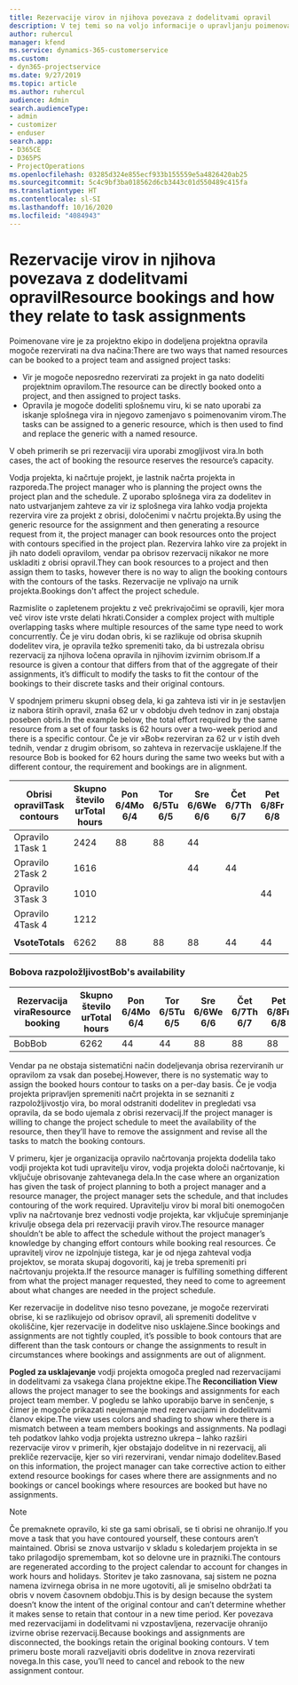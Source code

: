 ```yaml
---
title: Rezervacije virov in njihova povezava z dodelitvami opravil
description: V tej temi so na voljo informacije o upravljanju poimenovanih virov, rezervacij virov in dodelitev opravil ter o tem, kako so povezani med sabo.
author: ruhercul
manager: kfend
ms.service: dynamics-365-customerservice
ms.custom:
- dyn365-projectservice
ms.date: 9/27/2019
ms.topic: article
ms.author: ruhercul
audience: Admin
search.audienceType:
- admin
- customizer
- enduser
search.app:
- D365CE
- D365PS
- ProjectOperations
ms.openlocfilehash: 03285d324e855ecf933b155559e5a4826420ab25
ms.sourcegitcommit: 5c4c9bf3ba018562d6cb3443c01d550489c415fa
ms.translationtype: HT
ms.contentlocale: sl-SI
ms.lasthandoff: 10/16/2020
ms.locfileid: "4084943"
---
```

# <a name="resource-bookings-and-how-they-relate-to-task-assignments"></a><span data-ttu-id="d03d2-103">Rezervacije virov in njihova povezava z dodelitvami opravil</span><span class="sxs-lookup"><span data-stu-id="d03d2-103">Resource bookings and how they relate to task assignments</span></span>


<span data-ttu-id="d03d2-104">Poimenovane vire je za projektno ekipo in dodeljena projektna opravila mogoče rezervirati na dva načina:</span><span class="sxs-lookup"><span data-stu-id="d03d2-104">There are two ways that named resources can be booked to a project team and assigned project tasks:</span></span>

- <span data-ttu-id="d03d2-105">Vir je mogoče neposredno rezervirati za projekt in ga nato dodeliti projektnim opravilom.</span><span class="sxs-lookup"><span data-stu-id="d03d2-105">The resource can be directly booked onto a project, and then assigned to project tasks.</span></span>
- <span data-ttu-id="d03d2-106">Opravila je mogoče dodeliti splošnemu viru, ki se nato uporabi za iskanje splošnega vira in njegovo zamenjavo s poimenovanim virom.</span><span class="sxs-lookup"><span data-stu-id="d03d2-106">The tasks can be assigned to a generic resource, which is then used to find and replace the generic with a named resource.</span></span> 

<span data-ttu-id="d03d2-107">V obeh primerih se pri rezervaciji vira uporabi zmogljivost vira.</span><span class="sxs-lookup"><span data-stu-id="d03d2-107">In both cases, the act of booking the resource reserves the resource’s capacity.</span></span>

<span data-ttu-id="d03d2-108">Vodja projekta, ki načrtuje projekt, je lastnik načrta projekta in razporeda.</span><span class="sxs-lookup"><span data-stu-id="d03d2-108">The project manager who is planning the project owns the project plan and the schedule.</span></span> <span data-ttu-id="d03d2-109">Z uporabo splošnega vira za dodelitev in nato ustvarjanjem zahteve za vir iz splošnega vira lahko vodja projekta rezervira vire za projekt z obrisi, določenimi v načrtu projekta.</span><span class="sxs-lookup"><span data-stu-id="d03d2-109">By using the generic resource for the assignment and then generating a resource request from it, the project manager can book resources onto the project with contours specified in the project plan.</span></span> <span data-ttu-id="d03d2-110">Rezervira lahko vire za projekt in jih nato dodeli opravilom, vendar pa obrisov rezervacij nikakor ne more uskladiti z obrisi opravil.</span><span class="sxs-lookup"><span data-stu-id="d03d2-110">They can book resources to a project and then assign them to tasks, however there is no way to align the booking contours with the contours of the tasks.</span></span> <span data-ttu-id="d03d2-111">Rezervacije ne vplivajo na urnik projekta.</span><span class="sxs-lookup"><span data-stu-id="d03d2-111">Bookings don't affect the project schedule.</span></span>

<span data-ttu-id="d03d2-112">Razmislite o zapletenem projektu z več prekrivajočimi se opravili, kjer mora več virov iste vrste delati hkrati.</span><span class="sxs-lookup"><span data-stu-id="d03d2-112">Consider a complex project with multiple overlapping tasks where multiple resources of the same type need to work concurrently.</span></span> <span data-ttu-id="d03d2-113">Če je viru dodan obris, ki se razlikuje od obrisa skupnih dodelitev vira, je opravila težko spremeniti tako, da bi ustrezala obrisu rezervacij za njihova ločena opravila in njihovim izvirnim obrisom.</span><span class="sxs-lookup"><span data-stu-id="d03d2-113">If a resource is given a contour that differs from that of the aggregate of their assignments, it’s difficult to modify the tasks to fit the contour of the bookings to their discrete tasks and their original contours.</span></span>

<span data-ttu-id="d03d2-114">V spodnjem primeru skupni obseg dela, ki ga zahteva isti vir in je sestavljen iz nabora štirih opravil, znaša 62 ur v obdobju dveh tednov in zanj obstaja poseben obris.</span><span class="sxs-lookup"><span data-stu-id="d03d2-114">In the example below, the total effort required by the same resource from a set of four tasks is 62 hours over a two-week period and there is a specific contour.</span></span> <span data-ttu-id="d03d2-115">Če je vir »Bob« rezerviran za 62 ur v istih dveh tednih, vendar z drugim obrisom, so zahteva in rezervacije usklajene.</span><span class="sxs-lookup"><span data-stu-id="d03d2-115">If the resource Bob is booked for 62 hours during the same two weeks but with a different contour, the requirement and bookings are in alignment.</span></span>

| <span data-ttu-id="d03d2-116">**Obrisi opravil**</span><span class="sxs-lookup"><span data-stu-id="d03d2-116">**Task contours**</span></span>    | <span data-ttu-id="d03d2-117">**Skupno število ur**</span><span class="sxs-lookup"><span data-stu-id="d03d2-117">**Total hours**</span></span> | <span data-ttu-id="d03d2-118">Pon 6/4</span><span class="sxs-lookup"><span data-stu-id="d03d2-118">Mo 6/4</span></span> | <span data-ttu-id="d03d2-119">Tor 6/5</span><span class="sxs-lookup"><span data-stu-id="d03d2-119">Tu 6/5</span></span> | <span data-ttu-id="d03d2-120">Sre 6/6</span><span class="sxs-lookup"><span data-stu-id="d03d2-120">We 6/6</span></span> | <span data-ttu-id="d03d2-121">Čet 6/7</span><span class="sxs-lookup"><span data-stu-id="d03d2-121">Th 6/7</span></span> | <span data-ttu-id="d03d2-122">Pet 6/8</span><span class="sxs-lookup"><span data-stu-id="d03d2-122">Fr 6/8</span></span> | <span data-ttu-id="d03d2-123">Sob 6/9</span><span class="sxs-lookup"><span data-stu-id="d03d2-123">Sa 6/9</span></span> | <span data-ttu-id="d03d2-124">Ned 6/10</span><span class="sxs-lookup"><span data-stu-id="d03d2-124">Su 6/10</span></span> | <span data-ttu-id="d03d2-125">Pon 6/11</span><span class="sxs-lookup"><span data-stu-id="d03d2-125">Mo 6/11</span></span> | <span data-ttu-id="d03d2-126">Tor 6/12</span><span class="sxs-lookup"><span data-stu-id="d03d2-126">Tu 6/12</span></span> | <span data-ttu-id="d03d2-127">Sre 6/13</span><span class="sxs-lookup"><span data-stu-id="d03d2-127">We 6/13</span></span> | <span data-ttu-id="d03d2-128">Čet 6/14</span><span class="sxs-lookup"><span data-stu-id="d03d2-128">Th 6/14</span></span> | <span data-ttu-id="d03d2-129">Pet 6/15</span><span class="sxs-lookup"><span data-stu-id="d03d2-129">Fr 6/15</span></span> |
|----------------------|-----------------|--------|--------|--------|--------|--------|--------|---------|---------|---------|---------|---------|---------|
| <span data-ttu-id="d03d2-130">Opravilo 1</span><span class="sxs-lookup"><span data-stu-id="d03d2-130">Task 1</span></span>               | <span data-ttu-id="d03d2-131">24</span><span class="sxs-lookup"><span data-stu-id="d03d2-131">24</span></span>              | <span data-ttu-id="d03d2-132">8</span><span class="sxs-lookup"><span data-stu-id="d03d2-132">8</span></span>      | <span data-ttu-id="d03d2-133">8</span><span class="sxs-lookup"><span data-stu-id="d03d2-133">8</span></span>      | <span data-ttu-id="d03d2-134">4</span><span class="sxs-lookup"><span data-stu-id="d03d2-134">4</span></span>      |        |        |        |         |         |         | <span data-ttu-id="d03d2-135">4</span><span class="sxs-lookup"><span data-stu-id="d03d2-135">4</span></span>       |         |         |
| <span data-ttu-id="d03d2-136">Opravilo 2</span><span class="sxs-lookup"><span data-stu-id="d03d2-136">Task 2</span></span>               | <span data-ttu-id="d03d2-137">16</span><span class="sxs-lookup"><span data-stu-id="d03d2-137">16</span></span>              |        |        | <span data-ttu-id="d03d2-138">4</span><span class="sxs-lookup"><span data-stu-id="d03d2-138">4</span></span>      | <span data-ttu-id="d03d2-139">4</span><span class="sxs-lookup"><span data-stu-id="d03d2-139">4</span></span>      |        |        |         | <span data-ttu-id="d03d2-140">8</span><span class="sxs-lookup"><span data-stu-id="d03d2-140">8</span></span>       |         |         |         |         |
| <span data-ttu-id="d03d2-141">Opravilo 3</span><span class="sxs-lookup"><span data-stu-id="d03d2-141">Task 3</span></span>               | <span data-ttu-id="d03d2-142">10</span><span class="sxs-lookup"><span data-stu-id="d03d2-142">10</span></span>              |        |        |        |        | <span data-ttu-id="d03d2-143">4</span><span class="sxs-lookup"><span data-stu-id="d03d2-143">4</span></span>      |        |         |         | <span data-ttu-id="d03d2-144">4</span><span class="sxs-lookup"><span data-stu-id="d03d2-144">4</span></span>       |         | <span data-ttu-id="d03d2-145">2</span><span class="sxs-lookup"><span data-stu-id="d03d2-145">2</span></span>       |         |
| <span data-ttu-id="d03d2-146">Opravilo 4</span><span class="sxs-lookup"><span data-stu-id="d03d2-146">Task 4</span></span>               | <span data-ttu-id="d03d2-147">12</span><span class="sxs-lookup"><span data-stu-id="d03d2-147">12</span></span>              |        |        |        |        |        |        |         |         |         | <span data-ttu-id="d03d2-148">4</span><span class="sxs-lookup"><span data-stu-id="d03d2-148">4</span></span>       |         | <span data-ttu-id="d03d2-149">8</span><span class="sxs-lookup"><span data-stu-id="d03d2-149">8</span></span>       |
|                      |                 |        |        |        |        |        |        |         |         |         |         |         |         |
| <span data-ttu-id="d03d2-150">**Vsote**</span><span class="sxs-lookup"><span data-stu-id="d03d2-150">**Totals**</span></span>           | <span data-ttu-id="d03d2-151">62</span><span class="sxs-lookup"><span data-stu-id="d03d2-151">62</span></span>              | <span data-ttu-id="d03d2-152">8</span><span class="sxs-lookup"><span data-stu-id="d03d2-152">8</span></span>      | <span data-ttu-id="d03d2-153">8</span><span class="sxs-lookup"><span data-stu-id="d03d2-153">8</span></span>      | <span data-ttu-id="d03d2-154">8</span><span class="sxs-lookup"><span data-stu-id="d03d2-154">8</span></span>      | <span data-ttu-id="d03d2-155">4</span><span class="sxs-lookup"><span data-stu-id="d03d2-155">4</span></span>      | <span data-ttu-id="d03d2-156">4</span><span class="sxs-lookup"><span data-stu-id="d03d2-156">4</span></span>      |        |         | <span data-ttu-id="d03d2-157">8</span><span class="sxs-lookup"><span data-stu-id="d03d2-157">8</span></span>       | <span data-ttu-id="d03d2-158">4</span><span class="sxs-lookup"><span data-stu-id="d03d2-158">4</span></span>       | <span data-ttu-id="d03d2-159">8</span><span class="sxs-lookup"><span data-stu-id="d03d2-159">8</span></span>       | <span data-ttu-id="d03d2-160">2</span><span class="sxs-lookup"><span data-stu-id="d03d2-160">2</span></span>       | <span data-ttu-id="d03d2-161">8</span><span class="sxs-lookup"><span data-stu-id="d03d2-161">8</span></span>       |
|                      |                 |        |        |        |        |        |        |         |         |         |         |

### <a name="bobs-availability"></a><span data-ttu-id="d03d2-162">Bobova razpoložljivost</span><span class="sxs-lookup"><span data-stu-id="d03d2-162">Bob's availability</span></span>
| <span data-ttu-id="d03d2-163">**Rezervacija vira**</span><span class="sxs-lookup"><span data-stu-id="d03d2-163">**Resource   booking**</span></span> | <span data-ttu-id="d03d2-164">**Skupno število ur**</span><span class="sxs-lookup"><span data-stu-id="d03d2-164">**Total hours**</span></span> | <span data-ttu-id="d03d2-165">Pon 6/4</span><span class="sxs-lookup"><span data-stu-id="d03d2-165">Mo 6/4</span></span> | <span data-ttu-id="d03d2-166">Tor 6/5</span><span class="sxs-lookup"><span data-stu-id="d03d2-166">Tu 6/5</span></span> | <span data-ttu-id="d03d2-167">Sre 6/6</span><span class="sxs-lookup"><span data-stu-id="d03d2-167">We 6/6</span></span> | <span data-ttu-id="d03d2-168">Čet 6/7</span><span class="sxs-lookup"><span data-stu-id="d03d2-168">Th 6/7</span></span> | <span data-ttu-id="d03d2-169">Pet 6/8</span><span class="sxs-lookup"><span data-stu-id="d03d2-169">Fr 6/8</span></span> | <span data-ttu-id="d03d2-170">Sob 6/9</span><span class="sxs-lookup"><span data-stu-id="d03d2-170">Sa 6/9</span></span> | <span data-ttu-id="d03d2-171">Ned 6/10</span><span class="sxs-lookup"><span data-stu-id="d03d2-171">Su 6/10</span></span> | <span data-ttu-id="d03d2-172">Pon 6/11</span><span class="sxs-lookup"><span data-stu-id="d03d2-172">Mo 6/11</span></span> | <span data-ttu-id="d03d2-173">Tor 6/12</span><span class="sxs-lookup"><span data-stu-id="d03d2-173">Tu 6/12</span></span> | <span data-ttu-id="d03d2-174">Sre 6/13</span><span class="sxs-lookup"><span data-stu-id="d03d2-174">We 6/13</span></span> | <span data-ttu-id="d03d2-175">Čet 6/14</span><span class="sxs-lookup"><span data-stu-id="d03d2-175">Th 6/14</span></span> | <span data-ttu-id="d03d2-176">Pet 6/15</span><span class="sxs-lookup"><span data-stu-id="d03d2-176">Fr 6/15</span></span> |
|------------------------|-----------------|--------|--------|--------|--------|--------|--------|---------|---------|---------|---------|---------|---------|
| <span data-ttu-id="d03d2-177">Bob</span><span class="sxs-lookup"><span data-stu-id="d03d2-177">Bob</span></span>                    | <span data-ttu-id="d03d2-178">62</span><span class="sxs-lookup"><span data-stu-id="d03d2-178">62</span></span>              | <span data-ttu-id="d03d2-179">4</span><span class="sxs-lookup"><span data-stu-id="d03d2-179">4</span></span>      | <span data-ttu-id="d03d2-180">4</span><span class="sxs-lookup"><span data-stu-id="d03d2-180">4</span></span>      | <span data-ttu-id="d03d2-181">8</span><span class="sxs-lookup"><span data-stu-id="d03d2-181">8</span></span>      | <span data-ttu-id="d03d2-182">8</span><span class="sxs-lookup"><span data-stu-id="d03d2-182">8</span></span>      | <span data-ttu-id="d03d2-183">8</span><span class="sxs-lookup"><span data-stu-id="d03d2-183">8</span></span>      |        |         | <span data-ttu-id="d03d2-184">4</span><span class="sxs-lookup"><span data-stu-id="d03d2-184">4</span></span>       | <span data-ttu-id="d03d2-185">4</span><span class="sxs-lookup"><span data-stu-id="d03d2-185">4</span></span>       | <span data-ttu-id="d03d2-186">8</span><span class="sxs-lookup"><span data-stu-id="d03d2-186">8</span></span>       | <span data-ttu-id="d03d2-187">8</span><span class="sxs-lookup"><span data-stu-id="d03d2-187">8</span></span>       | <span data-ttu-id="d03d2-188">6</span><span class="sxs-lookup"><span data-stu-id="d03d2-188">6</span></span>       |

<span data-ttu-id="d03d2-189">Vendar pa ne obstaja sistematični način dodeljevanja obrisa rezerviranih ur opravilom za vsak dan posebej.</span><span class="sxs-lookup"><span data-stu-id="d03d2-189">However, there is no systematic way to assign the booked hours contour to tasks on a per-day basis.</span></span> <span data-ttu-id="d03d2-190">Če je vodja projekta pripravljen spremeniti načrt projekta in se seznaniti z razpoložljivostjo vira, bo moral odstraniti dodelitev in pregledati vsa opravila, da se bodo ujemala z obrisi rezervacij.</span><span class="sxs-lookup"><span data-stu-id="d03d2-190">If the project manager is willing to change the project schedule to meet the availability of the resource, then they’ll have to remove the assignment and revise all the tasks to match the booking contours.</span></span>

<span data-ttu-id="d03d2-191">V primeru, kjer je organizacija opravilo načrtovanja projekta dodelila tako vodji projekta kot tudi upravitelju virov, vodja projekta določi načrtovanje, ki vključuje obrisovanje zahtevanega dela.</span><span class="sxs-lookup"><span data-stu-id="d03d2-191">In the case where an organization has given the task of project planning to both a project manager and a resource manager, the project manager sets the schedule, and that includes contouring of the work required.</span></span> <span data-ttu-id="d03d2-192">Upravitelju virov bi moral biti onemogočen vpliv na načrtovanje brez vednosti vodje projekta, kar vključuje spreminjanje krivulje obsega dela pri rezervaciji pravih virov.</span><span class="sxs-lookup"><span data-stu-id="d03d2-192">The resource manager shouldn’t be able to affect the schedule without the project manager’s knowledge by changing effort contours while booking real resources.</span></span> <span data-ttu-id="d03d2-193">Če upravitelj virov ne izpolnjuje tistega, kar je od njega zahteval vodja projektov, se morata skupaj dogovoriti, kaj je treba spremeniti pri načrtovanju projekta.</span><span class="sxs-lookup"><span data-stu-id="d03d2-193">If the resource manager is fulfilling something different from what the project manager requested, they need to come to agreement about what changes are needed in the project schedule.</span></span>

<span data-ttu-id="d03d2-194">Ker rezervacije in dodelitve niso tesno povezane, je mogoče rezervirati obrise, ki se razlikujejo od obrisov opravil, ali spremeniti dodelitve v okoliščine, kjer rezervacije in dodelitve niso usklajene.</span><span class="sxs-lookup"><span data-stu-id="d03d2-194">Since bookings and assignments are not tightly coupled, it’s possible to book contours that are different than the task contours or change the assignments to result in circumstances where bookings and assignments are out of alignment.</span></span>

<span data-ttu-id="d03d2-195">**Pogled za usklajevanje** vodji projekta omogoča pregled nad rezervacijami in dodelitvami za vsakega člana projektne ekipe.</span><span class="sxs-lookup"><span data-stu-id="d03d2-195">The **Reconciliation View** allows the project manager to see the bookings and assignments for each project team member.</span></span> <span data-ttu-id="d03d2-196">V pogledu se lahko uporabijo barve in senčenje, s čimer je mogoče prikazati neujemanje med rezervacijami in dodelitvami članov ekipe.</span><span class="sxs-lookup"><span data-stu-id="d03d2-196">The view uses colors and shading to show where there is a mismatch between a team members bookings and assignments.</span></span> <span data-ttu-id="d03d2-197">Na podlagi teh podatkov lahko vodja projekta ustrezno ukrepa – lahko razširi rezervacije virov v primerih, kjer obstajajo dodelitve in ni rezervacij, ali prekliče rezervacije, kjer so viri rezervirani, vendar nimajo dodelitev.</span><span class="sxs-lookup"><span data-stu-id="d03d2-197">Based on this information, the project manager can take corrective action to either extend resource bookings for cases where there are assignments and no bookings or cancel bookings where resources are booked but have no assignments.</span></span>

> [!NOTE]
> <span data-ttu-id="d03d2-198">Če premaknete opravilo, ki ste ga sami obrisali, se ti obrisi ne ohranijo.</span><span class="sxs-lookup"><span data-stu-id="d03d2-198">If you move a task that you have contoured yourself, these contours aren’t maintained.</span></span> <span data-ttu-id="d03d2-199">Obrisi se znova ustvarijo v skladu s koledarjem projekta in se tako prilagodijo spremembam, kot so delovne ure in prazniki.</span><span class="sxs-lookup"><span data-stu-id="d03d2-199">The contours are regenerated according to the project calendar to account for changes in work hours and holidays.</span></span> <span data-ttu-id="d03d2-200">Storitev je tako zasnovana, saj sistem ne pozna namena izvirnega obrisa in ne more ugotoviti, ali je smiselno obdržati ta obris v novem časovnem obdobju.</span><span class="sxs-lookup"><span data-stu-id="d03d2-200">This is by design because the system doesn’t know the intent of the original contour and can’t determine whether it makes sense to retain that contour in a new time period.</span></span> <span data-ttu-id="d03d2-201">Ker povezava med rezervacijami in dodelitvami ni vzpostavljena, rezervacije ohranijo izvirne obrise rezervacij.</span><span class="sxs-lookup"><span data-stu-id="d03d2-201">Because bookings and assignments are disconnected, the bookings retain the original booking contours.</span></span> <span data-ttu-id="d03d2-202">V tem primeru boste morali razveljaviti obris dodelitve in znova rezervirati novega.</span><span class="sxs-lookup"><span data-stu-id="d03d2-202">In this case, you’ll need to cancel and rebook to the new assignment contour.</span></span>

